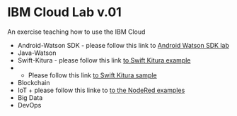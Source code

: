 # IBM Cloud Lab v.01
An exercise teaching how to use the IBM Cloud

- Android-Watson SDK - please follow this link to [Android Watson SDK lab](https://github.com/blumareks/2016androidwebcast)
- Java-Watson  
- Swift-Kitura - please follow this link [to Swift Kitura example](https://github.com/blumareks/next-killer-app-swift)
- - Please follow this link [to Swift Kitura sample](https://developer.ibm.com/swift/2016/02/22/building-end-end-cloud-apps-using-swift-kitura/)
- Blockchain
- IoT + please follow this linke to [to the NodeRed examples](https://github.com/jeancarl/node-red-labs)
- Big Data
- DevOps
